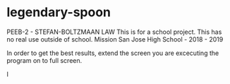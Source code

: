 # legendary-spoon
PEEB-2  -  STEFAN-BOLTZMAAN LAW
This is for a school project. This has no real use outside of school.
Mission San Jose High School - 2018 - 2019 

In order to get the best results, extend the screen you are excecuting the program on to full screen.

I
